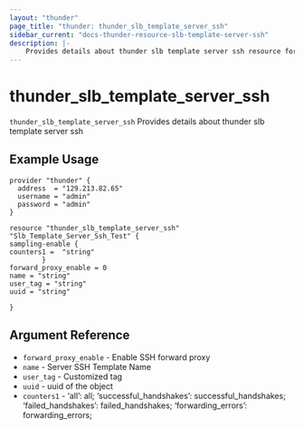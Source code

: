 ```yaml
---
layout: "thunder"
page_title: "thunder: thunder_slb_template_server_ssh"
sidebar_current: "docs-thunder-resource-slb-template-server-ssh"
description: |-
	Provides details about thunder slb template server ssh resource for A10
---
```


# thunder\_slb\_template\_server\_ssh

`thunder_slb_template_server_ssh` Provides details about thunder slb template server ssh
## Example Usage


```hcl
provider "thunder" {
  address  = "129.213.82.65"
  username = "admin"
  password = "admin"
}

resource "thunder_slb_template_server_ssh" "Slb_Template_Server_Ssh_Test" {
sampling-enable {   
counters1 =  "string" 
        }
forward_proxy_enable = 0
name = "string"
user_tag = "string"
uuid = "string"
 
}
```

## Argument Reference

* `forward_proxy_enable` - Enable SSH forward proxy
* `name` - Server SSH Template Name
* `user_tag` - Customized tag
* `uuid` - uuid of the object
* `counters1` - ‘all’: all; ‘successful_handshakes’: successful_handshakes; ‘failed_handshakes’: failed_handshakes; ‘forwarding_errors’: forwarding_errors;
